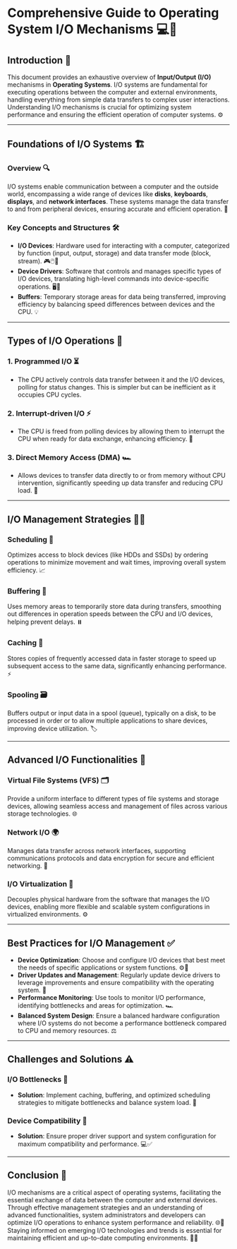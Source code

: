 # **Comprehensive Guide to Operating System I/O Mechanisms** 💻🔌

## **Introduction** 🌟

This document provides an exhaustive overview of **Input/Output (I/O)** mechanisms in **Operating Systems**. I/O systems are fundamental for executing operations between the computer and external environments, handling everything from simple data transfers to complex user interactions. Understanding I/O mechanisms is crucial for optimizing system performance and ensuring the efficient operation of computer systems. ⚙️

---

## **Foundations of I/O Systems** 🏗️

### **Overview** 🔍

I/O systems enable communication between a computer and the outside world, encompassing a wide range of devices like **disks**, **keyboards**, **displays**, and **network interfaces**. These systems manage the data transfer to and from peripheral devices, ensuring accurate and efficient operation. 🔄

### **Key Concepts and Structures** 🛠️

- **I/O Devices**: Hardware used for interacting with a computer, categorized by function (input, output, storage) and data transfer mode (block, stream). 🎮🖱️📀
- **Device Drivers**: Software that controls and manages specific types of I/O devices, translating high-level commands into device-specific operations. 🖥️💾
- **Buffers**: Temporary storage areas for data being transferred, improving efficiency by balancing speed differences between devices and the CPU. 💡

---

## **Types of I/O Operations** 🔄

### **1. Programmed I/O** ⏳
   - The CPU actively controls data transfer between it and the I/O devices, polling for status changes. This is simpler but can be inefficient as it occupies CPU cycles.

### **2. Interrupt-driven I/O** ⚡
   - The CPU is freed from polling devices by allowing them to interrupt the CPU when ready for data exchange, enhancing efficiency. 📩

### **3. Direct Memory Access (DMA)** 🏎️
   - Allows devices to transfer data directly to or from memory without CPU intervention, significantly speeding up data transfer and reducing CPU load. 🚀

---

## **I/O Management Strategies** 🧑‍💻

### **Scheduling** 📅

Optimizes access to block devices (like HDDs and SSDs) by ordering operations to minimize movement and wait times, improving overall system efficiency. 📈

### **Buffering** 🧱

Uses memory areas to temporarily store data during transfers, smoothing out differences in operation speeds between the CPU and I/O devices, helping prevent delays. ⏸️

### **Caching** 🔑

Stores copies of frequently accessed data in faster storage to speed up subsequent access to the same data, significantly enhancing performance. ⚡

### **Spooling** 🗃️

Buffers output or input data in a spool (queue), typically on a disk, to be processed in order or to allow multiple applications to share devices, improving device utilization. 🏷️

---

## **Advanced I/O Functionalities** 🚀

### **Virtual File Systems (VFS)** 🗂️

Provide a uniform interface to different types of file systems and storage devices, allowing seamless access and management of files across various storage technologies. 🌐

### **Network I/O** 🌍

Manages data transfer across network interfaces, supporting communications protocols and data encryption for secure and efficient networking. 🔐

### **I/O Virtualization** 🔌

Decouples physical hardware from the software that manages the I/O devices, enabling more flexible and scalable system configurations in virtualized environments. ⚙️

---

## **Best Practices for I/O Management** ✅

- **Device Optimization**: Choose and configure I/O devices that best meet the needs of specific applications or system functions. ⚙️🔧
- **Driver Updates and Management**: Regularly update device drivers to leverage improvements and ensure compatibility with the operating system. 🔄
- **Performance Monitoring**: Use tools to monitor I/O performance, identifying bottlenecks and areas for optimization. 🏎️
- **Balanced System Design**: Ensure a balanced hardware configuration where I/O systems do not become a performance bottleneck compared to CPU and memory resources. ⚖️

---

## **Challenges and Solutions** ⚠️

### **I/O Bottlenecks** 🚨

- **Solution**: Implement caching, buffering, and optimized scheduling strategies to mitigate bottlenecks and balance system load. 🔄

### **Device Compatibility** 🔗

- **Solution**: Ensure proper driver support and system configuration for maximum compatibility and performance. 💻✅

---

## **Conclusion** 🏁

I/O mechanisms are a critical aspect of operating systems, facilitating the essential exchange of data between the computer and external devices. Through effective management strategies and an understanding of advanced functionalities, system administrators and developers can optimize I/O operations to enhance system performance and reliability. 🌐🔧 Staying informed on emerging I/O technologies and trends is essential for maintaining efficient and up-to-date computing environments. 🧠💡

